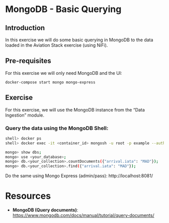 # MongoDB - Basic Querying

## Introduction

In this exercise we will do some basic querying in MongoDB to the data loaded in the Aviation Stack exercise (using NiFi).

## Pre-requisites

For this exercise we will only need MongoDB and the UI:

```shell
docker-compose start mongo mongo-express
```

## Exercise

For this exercise, we will use the MongoDB instance from the “Data Ingestion” module.

### Query the data using the **MongoDB Shell**:

```bash
shell> docker ps
shell> docker exec -it <container_id> mongosh -u root -p example --authenticationDatabase admin

mongo> show dbs;
mongo> use <your_database>;
mongo> db.<your_collection>.countDocuments({"arrival.iata": "MAD"});
mongo> db.<your_collection>.find({"arrival.iata": "MAD"});
```

Do the same using Mongo Express (admin/pass): http://localhost:8081/

# Resources

* **MongoDB (Query documents)**: https://www.mongodb.com/docs/manual/tutorial/query-documents/